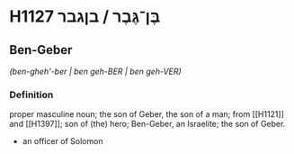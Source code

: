 # H1127 בֶּן־גֶּבֶר / בןגבר

## Ben-Geber

_(ben-gheh'-ber | ben ɡeh-BER | ben ɡeh-VER)_

### Definition

proper masculine noun; the son of Geber, the son of a man; from [[H1121]] and [[H1397]]; son of (the) hero; Ben-Geber, an Israelite; the son of Geber.

- an officer of Solomon
